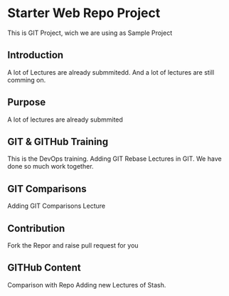 # Starter Web Repo Project

This is GIT Project, wich we are using as Sample Project

## Introduction
A lot of Lectures are already submmitedd.
And a lot of lectures are still comming on.


## Purpose
A lot of lectures are already submmited

## GIT & GITHub Training
This is the DevOps training.
Adding GIT Rebase Lectures in GIT.
We have done so much work together.

## GIT Comparisons
Adding GIT Comparisons Lecture

## Contribution
Fork the Repor and raise pull request for you

## GITHub Content
Comparison with Repo
Adding new Lectures of Stash.
